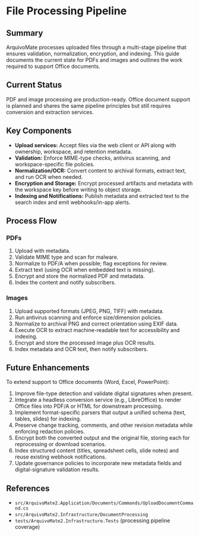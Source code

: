 # File Processing Pipeline

## Summary
ArquivoMate processes uploaded files through a multi-stage pipeline that ensures validation, normalization, encryption, and indexing. This guide documents the current state for PDFs and images and outlines the work required to support Office documents.

## Current Status
PDF and image processing are production-ready. Office document support is planned and shares the same pipeline principles but still requires conversion and extraction services.

## Key Components
- **Upload services:** Accept files via the web client or API along with ownership, workspace, and retention metadata.
- **Validation:** Enforce MIME-type checks, antivirus scanning, and workspace-specific file policies.
- **Normalization/OCR:** Convert content to archival formats, extract text, and run OCR when needed.
- **Encryption and Storage:** Encrypt processed artifacts and metadata with the workspace key before writing to object storage.
- **Indexing and Notifications:** Publish metadata and extracted text to the search index and emit webhooks/in-app alerts.

## Process Flow
### PDFs
1. Upload with metadata.
2. Validate MIME type and scan for malware.
3. Normalize to PDF/A when possible; flag exceptions for review.
4. Extract text (using OCR when embedded text is missing).
5. Encrypt and store the normalized PDF and metadata.
6. Index the content and notify subscribers.

### Images
1. Upload supported formats (JPEG, PNG, TIFF) with metadata.
2. Run antivirus scanning and enforce size/dimension policies.
3. Normalize to archival PNG and correct orientation using EXIF data.
4. Execute OCR to extract machine-readable text for accessibility and indexing.
5. Encrypt and store the processed image plus OCR results.
6. Index metadata and OCR text, then notify subscribers.

## Future Enhancements
To extend support to Office documents (Word, Excel, PowerPoint):
1. Improve file-type detection and validate digital signatures when present.
2. Integrate a headless conversion service (e.g., LibreOffice) to render Office files into PDF/A or HTML for downstream processing.
3. Implement format-specific parsers that output a unified schema (text, tables, slides) for indexing.
4. Preserve change tracking, comments, and other revision metadata while enforcing redaction policies.
5. Encrypt both the converted output and the original file, storing each for reprocessing or download scenarios.
6. Index structured content (titles, spreadsheet cells, slide notes) and reuse existing webhook notifications.
7. Update governance policies to incorporate new metadata fields and digital-signature validation results.

## References
- `src/ArquivoMate2.Application/Documents/Commands/UploadDocumentCommand.cs`
- `src/ArquivoMate2.Infrastructure/DocumentProcessing`
- `tests/ArquivoMate2.Infrastructure.Tests` (processing pipeline coverage)
